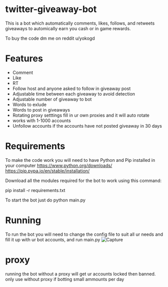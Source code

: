 # twitter-giveaway-bot

This is a bot which automatically comments, likes, follows, and retweets giveaways to automically earn you cash or in game rewards.

To buy the code dm me on reddit u/yokogd 

# Features
* Comment
* Like 
* RT
* Follow host and anyone asked to follow in giveaway post 
* Adjustable time between each giveaway to avoid detection
* Adjustable number of giveaway to bot
* Words to exlude
* Words to post in giveaways
* Rotating proxy setttings fill in ur own proxies and it will auto rotate
* works with 1-1000 accounts
* Unfollow accounts if the accounts have not posted giveaway in 30 days 

# Requirements
To make the code work you will need to have Python and Pip installed in your computer
https://www.python.org/downloads/
https://pip.pypa.io/en/stable/installation/

Download all the modules required for the bot to work using this command:

pip install -r requirements.txt

To start the bot just do
python main.py

# Running 
To run the bot you will need to change the config file to suit all ur needs and fill it up with ur bot accounts, and run main.py 
![Capture](https://github.com/John-macdonald1/twitter-giveaway-bot/assets/146704895/08c414bc-0c6f-4481-825b-3dab304a2000)


# proxy
running the bot without a proxy will get ur accounts locked then banned. only use without proxy if botting small ammounts per day 
